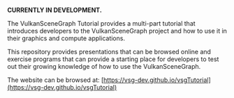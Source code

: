 **CURRENTLY IN DEVELOPMENT.**

The VulkanSceneGraph Tutorial provides a multi-part tutorial that introduces developers to the VulkanSceneGraph project and how to use it in their graphics and compute applications.

This repository provides presentations that can be browsed online and exercise programs that can provide a starting place for developers to test out their growing knowledge of how to use the VulkanSceneGraph.

The website can be browsed at:  [https://vsg-dev.github.io/vsgTutorial](https://vsg-dev.github.io/vsgTutorial)
